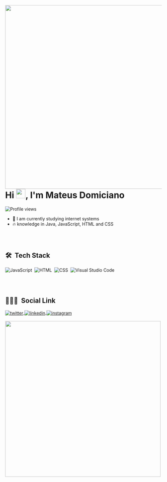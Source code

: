 
<img align="right" height="590em" src="https://raw.githubusercontent.com/gist/Mateusddf/f2dd415830a6ef860f5d7d2ea47818c2/raw/01c0896830c0b44ac63c731d0ad85baee6ec1c5a/githubcard.svg">
<h1 align="left">Hi <img src="https://raw.githubusercontent.com/kaueMarques/kaueMarques/master/hi.gif" width="30px">, I'm Mateus Domiciano</h1>
<p align="left"> <img src="https://komarev.com/ghpvc/?username=mateusddf&color=yellow" alt="Profile views" /> </p>

- 🔭 I am currently studying internet systems
- 🔥 knowledge in Java, JavaScript, HTML and CSS

<br><br>

## 🛠 &nbsp;Tech Stack
![JavaScript](https://img.shields.io/badge/-JavaScript-05122A?style=flat&logo=javascript)&nbsp;
![HTML](https://img.shields.io/badge/-HTML-05122A?style=flat&logo=HTML5)&nbsp;
![CSS](https://img.shields.io/badge/-CSS-05122A?style=flat&logo=CSS3&logoColor=1572B6)&nbsp;
![Visual Studio Code](https://img.shields.io/badge/-Visual%20Studio%20Code-05122A?style=flat&logo=visual-studio-code&logoColor=007ACC)&nbsp;

<br><br>

## 👨🏽‍🦲 &nbsp;Social Link

<a href="https://twitter.com/mateusddf" target="_blank">
  <img align="center" src="https://img.shields.io/badge/-mateusddf-05122A?style=flat&logo=twitter" alt="twitter"/>  
</a>
<a href="https://linkedin.com/in/mateus-domiciano-397294148" target="_blank">
  <img align="center" src="https://img.shields.io/badge/-mateusdomiciano-05122A?style=flat&logo=linkedin" alt="linkedin"/>
</a>
<a href="https://instagram.com/mateusddf" target="_blank">
 <img align="center" src="https://img.shields.io/badge/-mateusddf-05122A?style=flat&logo=instagram" alt="instagram"/>
</a>
<br><br>
<img width="500em" src="https://github-readme-twitter-gazf.vercel.app/api?id=mateusddf&layout=wide&show_reply=off&show_retweet=off" />

